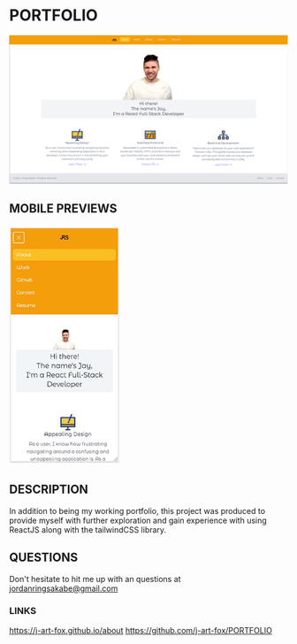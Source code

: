 # PORTFOLIO
![webpreview](./src/Images/webpreview.png)
## MOBILE PREVIEWS
<img src="./src/Images/mobilepreview.jpg" width="200">

## DESCRIPTION
In addition to being my working portfolio, this project was produced to provide myself with further exploration and gain experience with using ReactJS along with the tailwindCSS library. 

## QUESTIONS
Don't hesitate to hit me up with an questions at jordanringsakabe@gmail.com 

### LINKS
https://j-art-fox.github.io/about
https://github.com/j-art-fox/PORTFOLIO
